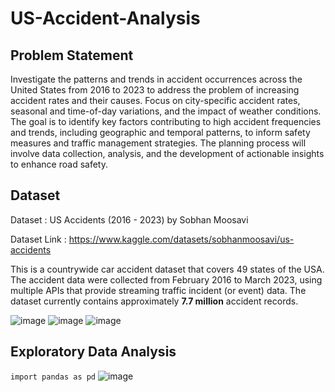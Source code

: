 # US-Accident-Analysis
## Problem Statement
Investigate the patterns and trends in accident occurrences across the United States from 2016 to 2023 to address the problem of increasing accident rates and their causes. Focus on city-specific accident rates, seasonal and time-of-day variations, and the impact of weather conditions. The goal is to identify key factors contributing to high accident frequencies and trends, including geographic and temporal patterns, to inform safety measures and traffic management strategies. The planning process will involve data collection, analysis, and the development of actionable insights to enhance road safety.

## Dataset
Dataset : US Accidents (2016 - 2023) by Sobhan Moosavi

Dataset Link : https://www.kaggle.com/datasets/sobhanmoosavi/us-accidents

This is a countrywide car accident dataset that covers 49 states of the USA. The accident data were collected from February 2016 to March 2023, using multiple APIs that provide streaming traffic incident (or event) data. The dataset currently contains approximately **7.7 million** accident records.

![image](https://github.com/user-attachments/assets/55bcb98c-935d-44f5-b9d9-8a03a93fbce7)
![image](https://github.com/user-attachments/assets/22d8ebbc-54de-468a-b907-856155d1405c)
![image](https://github.com/user-attachments/assets/5008c8bc-44e7-468e-a477-e629bd2b011c)

## Exploratory Data Analysis
`import pandas as pd`
![image](https://github.com/user-attachments/assets/170886cb-e451-4415-a2d5-422ec860a283)

